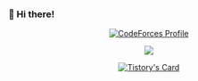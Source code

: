 ### 👋 Hi there!

<div align="center">
  
[![CodeForces Profile](http://cf.leed.at?id=rejo)](https://codeforces.com/profile/rejo)

</div>
<div align="center">
  
<a href="https://acmicpc.net/user/rejo"><img src="http://mazassumnida.wtf/api/v2/generate_badge?boj=rejo"></a>

</div>
<div align="center">

[![Tistory's Card](https://github-readme-tistory-card.vercel.app/api?name=readytojoin&theme=default)](https://readytojoin.tistory.com/)

</div>
